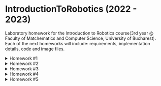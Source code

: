 # IntroductionToRobotics (2022 - 2023)

Laboratory homework for the Introduction to Robotics course(3rd year @ Faculty of Matchematics and Computer Science, University of Bucharest). Each of the next homeworks will include: requirements, implementation details, code and image files. 

<details>

<summary>Homework #1</summary>

Assignment
---
**Task:** Use a separate potentiometer in controlling each of the
color of the RGB led (Red, Green and Blue). The control must be done
with digital electronics.

**How?** We're gonna connect each of the 3 potentiometers to 3 pins (I chose A0, A1, A2) and each of the RGB colors to 3 pins (I chose 11, 10, 9).
Using Arduino, we read the value of each potentiometer and pass it to the corresponding color in the RGB Led.

**What I did**

[![Setup Picture](https://i.postimg.cc/J01bPrgy/assignment.jpg)](https://postimg.cc/KkHkY2mF)

[Functionality Video](https://youtube.com/shorts/4djHFnrXhTU?feature=share)



Exercise 1
---
**Task:** Make a blinking LED *without using* delay() function.

**Why?**
The delay() function pauses the program for the amount of time specified as a parameter.
While it is easy to create a blinking LED with the delay() function and many sketches use
short delays for such tasks as switch debouncing, the use of delay() in a sketch has
significant drawbacks. No other reading of sensors, mathematical calculations, or pin
manipulation can go on during the delay function, so in effect, it brings most other activity to
a halt. More knowledgeable programmers usually avoid the use of delay() for timing of
events longer than 10’s of milliseconds unless the Arduino sketch is very simple.

**How?**
Best way is to use **millis()**. This function returns the number of milliseconds passed since the Arduino board began running the current program.
There's 2 main advantages with millis() compared to delay(). Firstly, the timing is accurate.  With millis() we can ensure that the loop runs as often as we want, regardless of the execution time (obviously as long as the execution time is less time the desired period). With delay() this is not possible since we do not know how long the loop execution time is.
The other advantage with millis() is that it won’t prevent us from running code while “waiting”.

**Example**

With delay():

```
delay(1000);
digitalWrite(ledPin, LOW);
```

With millis():

```
if (millis() >= previousMillis + interval){
    previousMillis += interval;
    digitalWrite(ledPin, LOW);
  }
```

**What I did**

[![Setup Picture](https://i.postimg.cc/zGJx63Fz/hw1-1.jpg)](https://postimg.cc/vcN76YKk)

[Functionality Video](https://youtu.be/Mvy08pWvHFI)


Exercise 2
---

**Task:** Fading a LED with the potentiometer.

**What I did**

[![Setup Picture](https://i.postimg.cc/kG8d1wPh/hw1-2.jpg)](https://postimg.cc/4HJMn6dz)

[Functionality Video](https://youtube.com/shorts/yT9gC4pJmiY?feature=share)

</details>


<details>

<summary>Homework #2</summary>

---

**Task**: Building the traffic lights for a crosswalk. To use: 2 LEDs to represent the traffic lights for people (red and green)and 3 LEDs to represent the traffic lights for cars (red, yellow and green).
The system has the following states:
1. State 1(default, reinstated after state 4 ends): green light for cars, red light for people,no sounds. Duration: indefinite, changed bypressing the button.
2. State 2(initiated by counting down 8 seconds after a button press): the light should be yellow for cars, red for people and no sounds. Duration: 3 seconds.
3. State 3(initiated after state 2 ends): red for cars, green for people and a beeping sound from the buzzer at a constant interval. Duration: 8 seconds.
4. State 4(initiated after state 3 ends): red for cars, blinking green for people and a beeping sound from the buzzer,  at a constant interval, faster than the beeping in state 3. This state should last 4 seconds.

**What I did**

[![Setup Picture](https://i.postimg.cc/QxxZPGjS/hw2.jpg)](https://postimg.cc/hhwYzYz7)

[Functionality Video](https://youtu.be/-LcT8adIUzk)

</details>

<details>

<summary>Homework #3</summary>

---

**Task**: Use the joystick to control the position of the segment and ”draw” on the display.The system has the following states:
1. State 1(default, but also initiated after a button press in State 2): Current position blinking. Can use the joystick to move from one position to neighbors. Short pressing the button toggles state 2. Long pressing the button in state 1 resets the entire display byturning all the segments OFF and moving the current position to the decimal point.
2. State 2(initiated after a button press in State 1): The current segment stops blinking, adopting the state of the segment before selection(ON or OFF). Toggling the Y axis should change the segment state from ON to OFF or from OFF to ON. Clicking the joystick should save the segment state and exit back to state 1.

**What I did**

[![Setup Picture](https://i.postimg.cc/bJnXwpG3/hw3.jpg)](https://postimg.cc/BLJ7hWBK)

[Functionality Video](https://youtu.be/44QTKkxa96s)

</details>

<details>

<summary>Homework #4</summary>

---

**Task:** Use the joystick to move through the 4 digit 7-segment displays digits, press the button to lock in on the current digit
and use the other axis to increment or decrement the number. Keep the button pressed to reset all the digit values and the current position to the
first digit in the first state.

The system has the following states:
1. First state: use a joystick axis to cycle through the 4 digits;
using the other axis does nothing. A blinking decimal point shows
the current digit position. When pressing the button, lock in on
the selected digit and enter the second state.
2. Second state: in this state, the decimal point stays always on, no
longer blinking and you can no longer use the axis to cycle through
the 4 digits. Instead, using the other axis, you can increment on
decrement the number on the current digit IN HEX. Pressing the button again returns to the
previous state. 
3. Reset: toggled by long pressing the button only in the first state.
When resetting, all the digits go back to 0 and the current position
is set to the first (rightmost) digit, in the first state.

**What I did**

[![Setup Picture](https://i.postimg.cc/d1yjbm29/hw4.jpg)](https://postimg.cc/R6vtftb3)

[Functionality Video](https://youtube.com/shorts/fYbnFPj7W4k?feature=share)

</details>

<details>

<summary>Homework #5</summary>

---

**Task:** Create a menu for a game. It should scroll on the LCD with the joystick. The menu should include the following functionality:
1.  When powering up a game, a greeting message should be shown fora few moments.
2.  Should contain roughly the following categories:
(a)Start game, starts the initial level of your game
(b)Highscore: Initially, we have 0. –Update  it  when  the  game  is  done. 
(c)Settings:–Enter name. The name should be shown in highscore.

**How to navigate**: Up and down move with joystick to move through the menu options. Move the joystick to the right to enter a submenu, move to the left to return.
**What I did**

[![Setup](https://i.postimg.cc/mrNF8bmg/hw5.jpg)](https://postimg.cc/t1JTgH0K)

[Functionality Video](https://youtube.com/shorts/IHthmePmfMM?feature=share)

</details>